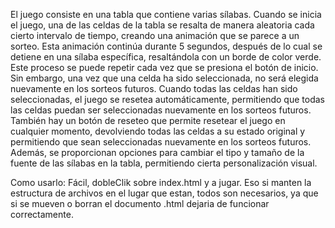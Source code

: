 El juego consiste en una tabla que contiene varias sílabas. Cuando se inicia el juego, una de las celdas de la tabla se resalta de manera aleatoria cada cierto intervalo de tiempo, creando una animación que se parece a un sorteo. Esta animación continúa durante 5 segundos, después de lo cual se detiene en una sílaba específica, resaltándola con un borde de color verde. Este proceso se puede repetir cada vez que se presiona el botón de inicio. Sin embargo, una vez que una celda ha sido seleccionada, no será elegida nuevamente en los sorteos futuros. Cuando todas las celdas han sido seleccionadas, el juego se resetea automáticamente, permitiendo que todas las celdas puedan ser seleccionadas nuevamente en los sorteos futuros. También hay un botón de reseteo que permite resetear el juego en cualquier momento, devolviendo todas las celdas a su estado original y permitiendo que sean seleccionadas nuevamente en los sorteos futuros. Además, se proporcionan opciones para cambiar el tipo y tamaño de la fuente de las sílabas en la tabla, permitiendo cierta personalización visual.

Como usarlo: Fácil, dobleClik sobre index.html y a jugar. Eso si manten la estructura de archivos en el lugar que estan, todos son necesarios, ya que si se mueven o borran el documento .html dejaria de funcionar correctamente.